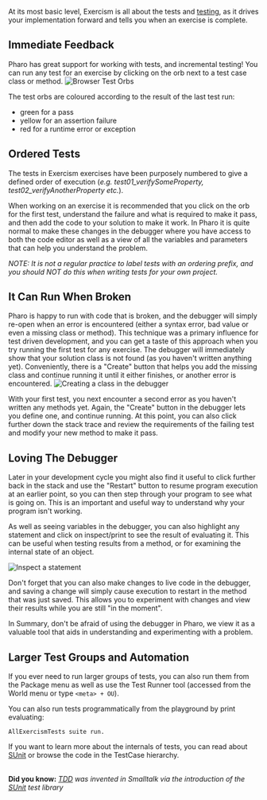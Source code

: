 At its most basic level, Exercism is all about the tests and 
[testing](https://github.com/exercism/docs/blob/master/language-tracks/exercises/anatomy/test-suites.md), as it drives your implementation forward and tells you when an exercise is complete.

## Immediate Feedback
Pharo has great support for working with tests, and incremental testing! You can run any test for an exercise by clicking on the orb next to a test case class or method.
![Browser Test Orbs](https://github.com/exercism/pharo-smalltalk/raw/master/docs/images/TestOrbs.png)

The test orbs are coloured according to the result of the last test run: 
- green for a pass 
- yellow for an assertion failure 
- red for a runtime error or exception

## Ordered Tests
The tests in Exercism exercises have been purposely numbered to give a defined order of execution (_e.g. test01_verifySomeProperty, test02_verifyAnotherProperty etc._). 

When working on an exercise it is recommended that you click on the orb for the first test, understand the failure and what is required to make it pass, and then add the code to your solution to make it work. In Pharo it is quite normal to make these changes in the debugger where you have access to both the code editor as well as a view of all the variables and parameters that can help you understand the problem. 

_NOTE: It is not a regular practice to label tests with an ordering prefix, and you should NOT do this when writing tests for your own project._

## It Can Run When Broken
Pharo is happy to run with code that is broken, and the debugger will simply re-open when an error is encountered (either a syntax error, bad value or even a missing class or method). This technique was a primary influence for test driven development, and you can get a taste of this approach when you try running the first test for any exercise. The debugger will immediately show that your solution class is not found (as you haven't written anything yet). Conveniently, there is a "Create" button that helps you add the missing class and continue running it until it either finishes, or another error is encountered.
 ![Creating a class in the debugger](https://github.com/exercism/pharo-smalltalk/raw/master/docs/images/DebuggerCreate.png)
 
 With your first test, you next encounter a second error as you haven't written any methods yet. Again, the "Create" button in the debugger lets you define one, and continue running. At this point, you can also click further down the stack trace and review the requirements of the failing test and modify your new method to make it pass. 

## Loving The Debugger
Later in your development cycle you might also find it useful to click further back in the stack and use the "Restart" button to resume program execution at an earlier point, so you can then step through your program to see what is going on. This is an important and useful way to understand why your program isn't working.  

As well as seeing variables in the debugger, you can also highlight any statement and click on inspect/print to see the result of evaluating it. This can be useful when testing results from a method, or for examining the internal state of an object. 

![Inspect a statement](https://github.com/exercism/pharo-smalltalk/raw/master/docs/images/DebuggerInspect.png)

Don't forget that you can also make changes to live code in the debugger, and saving a change will simply cause execution to restart in the method that was just saved. This allows you to experiment with changes and view their results while you are still "in the moment". 

In Summary, don't be afraid of using the debugger in Pharo, we view it as a valuable tool that aids in understanding and experimenting with a problem.

## Larger Test Groups and Automation
If you ever need to run larger groups of tests, you can also run them from the Package menu as well as use the Test Runner tool (accessed from the World menu or type `<meta> + OU`).
 
You can also run tests programmatically from the playground by print evaluating:
```
AllExercismTests suite run.
```

If you want to learn more about the internals of tests, you can read about [SUnit](https://en.wikipedia.org/wiki/SUnit) or browse the code in the TestCase hierarchy.
<br/><br/>

**Did you know:** *[TDD](https://en.wikipedia.org/wiki/Test-driven_development) was invented in Smalltalk via the introduction of the [SUnit](https://en.wikipedia.org/wiki/SUnit) test library*

